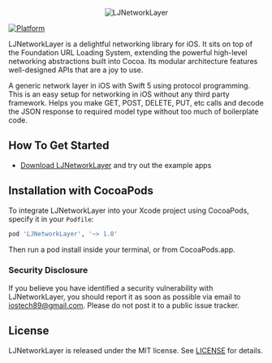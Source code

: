 <p align="center" >
  <img src="https://user-images.githubusercontent.com/20218814/209080722-8fe97795-0c99-4896-9471-f8b72b81d3da.png" alt="LJNetworkLayer" title="LJNetworkLayer">
</p>

[![Platform](https://img.shields.io/cocoapods/p/AFNetworking.svg?style=flat)](https://cocoapods.org/pods/LJNetworkLayer)

LJNetworkLayer is a delightful networking library for iOS. It sits on top of the Foundation URL Loading System, extending the powerful high-level networking abstractions built into Cocoa. Its modular architecture features well-designed APIs that are a joy to use.

A generic network layer in iOS with Swift 5 using protocol programming. This is an easy setup for networking in iOS without any third party framework. Helps you make GET, POST, DELETE, PUT, etc calls and decode the JSON response to required model type without too much of boilerplate code.

## How To Get Started

- [Download LJNetworkLayer](https://github.com/lintocj/LJNetworkLayer/archive/master.zip) and try out the example apps

## Installation with CocoaPods

To integrate LJNetworkLayer into your Xcode project using CocoaPods, specify it in your `Podfile`:

```ruby
pod 'LJNetworkLayer', '~> 1.8'
```

Then run a pod install inside your terminal, or from CocoaPods.app.


### Security Disclosure

If you believe you have identified a security vulnerability with LJNetworkLayer, you should report it as soon as possible via email to iostech89@gmail.com. Please do not post it to a public issue tracker.

## License

LJNetworkLayer is released under the MIT license. See [LICENSE](https://github.com/lintocj/LJNetworkLayer/blob/master/LICENSE) for details.
